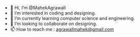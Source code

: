 - 👋 Hi, I’m @MahekAgrawall
- 👀 I’m interested in coding and designing.
- 🌱 I’m currently learning computer science and engineering.
- 💞️ I’m looking to collaborate on designing.
- 📫 How to reach me : agrawallmahek@gmail.com

<!---
MahekAgrawall/MahekAgrawall is a ✨ special ✨ repository because its `README.md` (this file) appears on your GitHub profile.
You can click the Preview link to take a look at your changes.
--->
